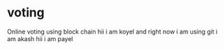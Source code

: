 # voting
Online voting using block chain
hii i am koyel and right now i am using git
i am akash
hii i am payel